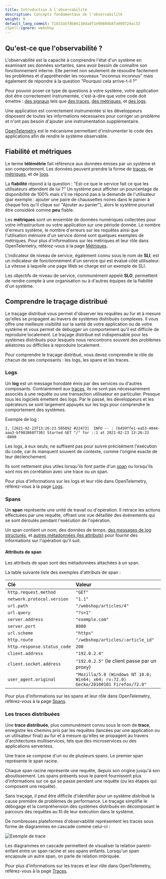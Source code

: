 ```yaml
---
title: Introduction à l'observabilité
description: Concepts fondamentaux de l'observabilité
weight: 9
default_lang_commit: 71833a5f8b84110dadf1e98604b87a900724ac33
cSpell:ignore: webshop
---
```


## Qu'est-ce que l'observabilité ?

L'observabilité est la capacité à comprendre l'état d'un système en examinant
ses données sortantes, sans avoir besoin de connaître son fonctionnement
interne. Elle permet non seulement de résoudre facilement les problèmes et
d'appréhender les nouveaux "inconnus inconnus" mais également de répondre à la
question "Pourquoi cela arrive-t-il ?"

Pour pouvoir poser ce type de questions à votre système, votre application doit
être correctement instrumentée, c'est-à-dire que votre code doit émettre :
[des signaux](/docs/concepts/signals/) tels que
[des traces](/docs/concepts/signals/traces/),
[des métriques](/docs/concepts/signals/metrics/), et
[des logs](/docs/concepts/signals/logs/).

Une application est correctement instrumentée si les développeurs disposent de
toutes les informations nécessaires pour corriger un problème et n'ont pas
besoin d'ajouter une instrumentation supplémentaire.

[OpenTelemetry](/docs/what-is-opentelemetry/) est le mécanisme permettant
d'instrumenter le code des applications afin de rendre le système observable.

## Fiabilité et métriques

Le terme **télémétrie** fait référence aux données émises par un système et son
comportement. Les données peuvent prendre la forme de
[traces](/docs/concepts/signals/traces/), de
[métriques](/docs/concepts/signals/metrics/), et de
[logs](/docs/concepts/signals/logs/).

La **fiabilité** répond à la question : "Est-ce que le service fait ce que les
utilisateurs attendent de lui ?" Un système peut afficher un pourcentage de
disponibilité de 100% mais s'il ne répond pas à la demande de l'utilisateur (par
exemple : ajouter une paire de chaussettes noires dans le panier à chaque fois
qu'il clique sur "Ajouter au panier"), alors le système pourrait être considéré
comme **peu** fiable.

Les **métriques** sont un ensemble de données numériques collectées pour votre
infrastructure ou votre application sur une période donnée. Le nombre d'erreurs
système, le nombre d'erreurs sur les requêtes ainsi que l'utilisation mémoire
d'un service donné sont quelques exemples de métriques. Pour plus d'informations
sur les métriques et leur rôle dans OpenTelemetry, référez-vous à la page
[Métriques](/docs/concepts/signals/metrics/).

L'indicateur de niveau de service, également connu sous le nom de **SLI**, est
un indicateur de fonctionnement d'un service qui est évalué côté utilisateur. La
vitesse à laquelle une page Web se charge est un exemple de SLI.

Les objectifs de niveau de service, communément appelé **SLO**, permettent de
rendre compte à une organisation ou à d'autres équipes de la fiabilité d'un
système.

## Comprendre le traçage distribué

Le traçage distribué vous permet d'observer les requêtes au fur et à mesure
qu'elles se propagent au travers de systèmes distribués complexes. Il vous offre
une meilleure visibilité sur la santé de votre application ou de votre système
et vous permet de debugger un comportement qu'il est difficile de reproduire
localement. Le traçage distribué est indispensable pour les systèmes distribués
pour lesquels nous rencontrons souvent des problèmes aléatoires ou difficiles à
reproduire localement.

Pour comprendre le traçage distribué, vous devez comprendre le rôle de chacun de
ses composants : les logs, les spans et les traces.

### Logs

Un **log** est un message horodaté émis par des services ou d'autres composants.
Contrairement aux [traces](#les-traces-distribuées), ils ne sont pas
nécessairement associés à une requête ou une transaction utilisateur en
particulier. Presque tous les logiciels émettent des logs. Par le passé, les
développeurs et les opérateurs se sont largement appuyés sur les logs pour
comprendre le comportement des systèmes.

Exemple de log :

```text
I, [2021-02-23T13:26:23.505892 #22473]  INFO -- : [6459ffe1-ea53-4044-aaa3-bf902868f730] Started GET "/" for ::1 at 2021-02-23 13:26:23 -0800
```

Les logs, à eux seuls, ne suffisent pas pour suivre précisément l'exécution du
code, car ils manquent souvent de contexte, comme l'origine exacte de leur
déclenchement.

Ils sont nettement plus utiles lorsqu'ils font partie d'un [span](#spans) ou
lorsqu'ils sont mis en corrélation avec une trace ou un span.

Pour plus d'informations sur les logs et leur rôle dans OpenTelemetry,
référez-vous à la page [Logs](/docs/concepts/signals/logs/).

### Spans

Un **span** représente une unité de travail ou d'opération. Il retrace les
actions effectuées par une requête, offrant une vue détaillée des événements qui
se sont déroulés pendant l'exécution de l'opération.

Un span contient un nom, des données de temps,
[des messages de log structurés](/docs/concepts/signals/traces/#span-events), et
[autres métadonnées (les attributs)](/docs/concepts/signals/traces/#attributes)
pour fournir des informations sur l'opération qu'il suit.

#### Attributs de span

Les attributs de span sont des métadonnées attachées à un span.

La table suivante liste des exemples d'attributs de span :

| Clé                         | Valeur                                                                             |
| :-------------------------- | :--------------------------------------------------------------------------------- |
| `http.request.method`       | `"GET"`                                                                            |
| `network.protocol.version`  | `"1.1"`                                                                            |
| `url.path`                  | `"/webshop/articles/4"`                                                            |
| `url.query`                 | `"?s=1"`                                                                           |
| `server.address`            | `"exemple.com"`                                                                    |
| `server.port`               | `8080`                                                                             |
| `url.scheme`                | `"https"`                                                                          |
| `http.route`                | `"/webshop/articles/:article_id"`                                                  |
| `http.response.status_code` | `200`                                                                              |
| `client.address`            | `"192.0.2.4"`                                                                      |
| `client.socket.address`     | `"192.0.2.5"` (le client passe par un proxy)                                       |
| `user_agent.original`       | `"Mozilla/5.0 (Windows NT 10.0; Win64; x64; rv:72.0) Gecko/20100101 Firefox/72.0"` |

Pour plus d'informations sur les spans et leur rôle dans OpenTelemetry,
référez-vous à la page [Spans](/docs/concepts/signals/traces/#spans).

### Les traces distribuées

Une **trace distribuée**, plus communément connu sous le nom de **trace**,
enregistre les chemins pris par les requêtes (lancées par une application ou un
utilisateur final) au fur et à mesure qu'elles se propagent au travers
d'architectures multiservices, tels que des microservices ou des applications
serverless.

Une trace se compose d'un ou de plusieurs spans. Le premier span représente le
span racine.

Chaque span racine représente une requête, depuis son origine jusqu'à son
aboutissement. Les spans présents sous le parent fournissent plus d'informations
sur ce qui se passe pendant une requête (ou les étapes qui composent une
requête).

Sans traçage, il peut être difficile d'identifier pour un système distribué la
cause première de problèmes de performance. Le traçage simplifie le débogage et
la compréhension des systèmes distribués en décomposant le parcours des requêtes
au fil de leur exécution dans le système.

De nombreuses plateformes d'observabilité représentent les traces sous forme de
diagrammes en cascade comme celui-ci :

![Exemple de trace](/img/waterfall-trace.svg 'Diagramme en cascade de traces')

Les diagrammes en cascade permettent de visualiser la relation parent-enfant
entre un span racine et ses spans enfants. Lorsqu'un span encapsule un autre
span, on parle de relation imbriquée.

Pour plus d'informations sur les traces et leur rôle dans OpenTelemetry,
référez-vous à la page [Traces](/docs/concepts/signals/traces/).
